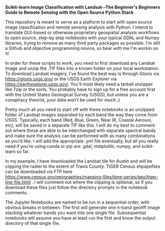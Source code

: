 **Scikit-learn Image Classification with Landsat--The Beginner's Beginners Guide to Remote Sensing with the Open Source Python Stack**

This repository is meant to serve as a platform to start with open source image classification and remote sensing analysis with Python. I intend to translate GUI-based or otherwise proprietary geospatial analysis workflows to open source, step-by step notebooks with your typical GDAL and Numpy libraries, trying to remove as many third party packages as possible. I'm still a Github and objective programming novice, so bear with me I'm workin on it! 

In order for these scripts to work, you need to first download any Landsat image and unzip the .TIF files into a known folder on your local workstation. To download Landsat imagery, I've found the best way is through Glovis via https://glovis.usgs.gov/ or the USGS Earth Explorer  via https://earthexplorer.usgs.gov/. You'll most likely need a tarball unzipper like 7zip or the sorts. You probably have to sign up for a free account first with the United States Geological Survey (USGS), but unless you are a conspiracy theorist, your data won't be used for much ;)

Pretty much all you need to start off with these notebooks is an unzipped folder of Landsat images separated by each band the way they come from USGS. Typically, each band (Red, Blue, Green, Near IR, Coastal Aerosol, etc), will be saved in a separate TIF like this. I will do my best to comment out where these are able to be interchanged with separate spectral bands and make sure the analysis can be performed with as many combinations as you'd like. I will add the appropriate .yml file eventually, but all you really need if you're using conda or pip are: gdal, matplotlib, numpy, and scikit-learn so far.

In my example, I have downloaded the Landsat tile for Austin and will be clipping the raster to the extent of Travis County. TIGER Census shpapefiles can be downloaded via FTP here https://www.census.gov/geographies/mapping-files/time-series/geo/tiger-line-file.html . I will comment out where the clipping is optional, so if you download these files just follow the directory prompts in the notebook comments. 

The Jupyter Notebooks are named to be run in a sequential order, with obvious breaks in between. The first will generate one n-band geotiff image stacking whatever bands you want into one single file. Subsequential notebooks will assume you have at least run the first and know the output directory of that single file.
